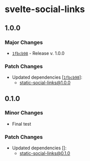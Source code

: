 # svelte-social-links

## 1.0.0

### Major Changes

- [`1fbcb98`](https://github.com/Ennoriel/social-links/commit/1fbcb98183a1c9db69e3f58c2e736dec5612569a) - Release v. 1.0.0

### Patch Changes

- Updated dependencies [[`1fbcb98`](https://github.com/Ennoriel/social-links/commit/1fbcb98183a1c9db69e3f58c2e736dec5612569a)]:
  - static-social-links@1.0.0

## 0.1.0

### Minor Changes

- Final test

### Patch Changes

- Updated dependencies []:
  - static-social-links@0.1.0
